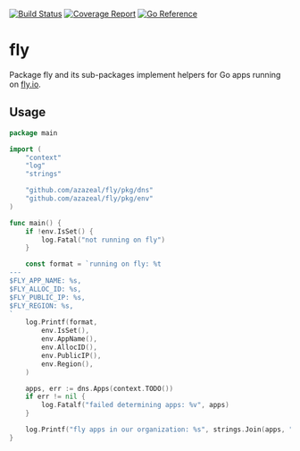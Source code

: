 [![Build Status](https://github.com/azazeal/fly/actions/workflows/build.yml/badge.svg)](https://github.com/azazeal/fly/actions/workflows/build.yml)
[![Coverage Report](https://coveralls.io/repos/github/azazeal/fly/badge.svg?branch=master)](https://coveralls.io/github/azazeal/fly?branch=master)
[![Go Reference](https://pkg.go.dev/badge/github.com/azazeal/fly.svg)](https://pkg.go.dev/github.com/azazeal/fly)

# fly

Package fly and its sub-packages implement helpers for Go apps running on
[fly.io](https://fly.io).

## Usage

```go
package main

import (
	"context"
	"log"
	"strings"

	"github.com/azazeal/fly/pkg/dns"
	"github.com/azazeal/fly/pkg/env"
)

func main() {
	if !env.IsSet() {
		log.Fatal("not running on fly")
	}

	const format = `running on fly: %t
---
$FLY_APP_NAME: %s,
$FLY_ALLOC_ID: %s,
$FLY_PUBLIC_IP: %s,
$FLY_REGION: %s,
`
	log.Printf(format,
		env.IsSet(),
		env.AppName(),
		env.AllocID(),
		env.PublicIP(),
		env.Region(),
	)

	apps, err := dns.Apps(context.TODO())
	if err != nil {
		log.Fatalf("failed determining apps: %v", apps)
	}

	log.Printf("fly apps in our organization: %s", strings.Join(apps, ", "))
}
```
